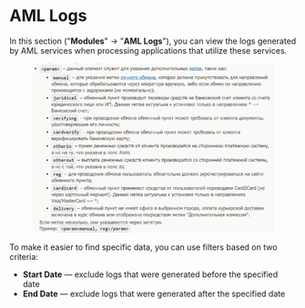 # AML Logs

In this section ("**Modules**" -> "**AML Logs**"), you can view the logs generated by AML services when processing applications that utilize these services.

<figure><img src="../../../.gitbook/assets/image (1173).png" alt=""><figcaption></figcaption></figure>

To make it easier to find specific data, you can use filters based on two criteria:

* **Start Date** — exclude logs that were generated before the specified date
* **End Date** — exclude logs that were generated after the specified date